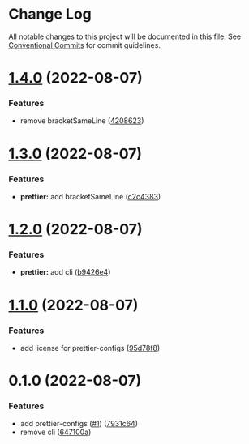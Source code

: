 # Change Log

All notable changes to this project will be documented in this file.
See [Conventional Commits](https://conventionalcommits.org) for commit guidelines.

# [1.4.0](https://github.com/Notekunn/lint/compare/@notekunn/prettier-configs@1.3.0...@notekunn/prettier-configs@1.4.0) (2022-08-07)


### Features

* remove bracketSameLine ([4208623](https://github.com/Notekunn/lint/commit/42086234c6968d949437b21d7d539dfa428f4d58))





# [1.3.0](https://github.com/Notekunn/lint/compare/@notekunn/prettier-configs@1.2.0...@notekunn/prettier-configs@1.3.0) (2022-08-07)


### Features

* **prettier:** add bracketSameLine ([c2c4383](https://github.com/Notekunn/lint/commit/c2c4383f0897be19b2fb0ecaefdecafd4f15a649))





# [1.2.0](https://github.com/Notekunn/lint/compare/@notekunn/prettier-configs@1.1.0...@notekunn/prettier-configs@1.2.0) (2022-08-07)


### Features

* **prettier:** add cli ([b9426e4](https://github.com/Notekunn/lint/commit/b9426e4ddce371fd65b27234fa1237df7922f253))





# [1.1.0](https://github.com/Notekunn/lint/compare/@notekunn/prettier-configs@0.1.0...@notekunn/prettier-configs@1.1.0) (2022-08-07)


### Features

* add license for prettier-configs ([95d78f8](https://github.com/Notekunn/lint/commit/95d78f89e24a8a1b1c84d8223f5247c43461c24f))





# 0.1.0 (2022-08-07)


### Features

* add prettier-configs ([#1](https://github.com/Notekunn/lint/issues/1)) ([7931c64](https://github.com/Notekunn/lint/commit/7931c6422f4b76d54e8c263ba6d7a2edd301587c))
* remove cli ([647100a](https://github.com/Notekunn/lint/commit/647100a902f3e9155d7616770e97de543b150f38))
